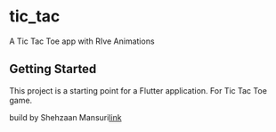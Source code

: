 # tic_tac

A Tic Tac Toe app with RIve Animations

## Getting Started

This project is a starting point for a Flutter application. For Tic Tac Toe game.

build by Shehzaan Mansuri[link](https://shehzaanmansuri.com)
